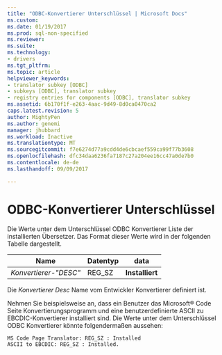 ```yaml
---
title: "ODBC-Konvertierer Unterschlüssel | Microsoft Docs"
ms.custom: 
ms.date: 01/19/2017
ms.prod: sql-non-specified
ms.reviewer: 
ms.suite: 
ms.technology:
- drivers
ms.tgt_pltfrm: 
ms.topic: article
helpviewer_keywords:
- translator subkey [ODBC]
- subkeys [ODBC], translator subkey
- registry entries for components [ODBC], translator subkey
ms.assetid: 6b170f1f-e263-4aac-9d49-8d0ca0470ca2
caps.latest.revision: 5
author: MightyPen
ms.author: genemi
manager: jhubbard
ms.workload: Inactive
ms.translationtype: MT
ms.sourcegitcommit: f7e6274d77a9cdd4de6cbcaef559ca99f77b3608
ms.openlocfilehash: dfc34daa6236fa7187c27a204ee16cc47a0de7b0
ms.contentlocale: de-de
ms.lasthandoff: 09/09/2017

---
```

# <a name="odbc-translators-subkey"></a>ODBC-Konvertierer Unterschlüssel
Die Werte unter dem Unterschlüssel ODBC Konvertierer Liste der installierten Übersetzer. Das Format dieser Werte wird in der folgenden Tabelle dargestellt.  
  
|Name|Datentyp|data|  
|----------|---------------|----------|  
|*Konvertierer-"DESC"*|REG_SZ|**Installiert**|  
  
 Die *Konvertierer Desc* Name vom Entwickler Konvertierer definiert ist.  
  
 Nehmen Sie beispielsweise an, dass ein Benutzer das Microsoft® Code Seite Konvertierungsprogramm und eine benutzerdefinierte ASCII zu EBCDIC-Konvertierer installiert sind. Die Werte unter dem Unterschlüssel ODBC Konvertierer könnte folgendermaßen aussehen:  
  
```  
MS Code Page Translator: REG_SZ : Installed  
ASCII to EBCDIC: REG_SZ : Installed.  
```

